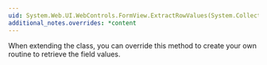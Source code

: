 ```yaml
---
uid: System.Web.UI.WebControls.FormView.ExtractRowValues(System.Collections.Specialized.IOrderedDictionary,System.Boolean)
additional_notes.overrides: *content
---
```


<p>When extending the <xref href="System.Web.UI.WebControls.FormView"></xref> class, you can override this method to create your own routine to retrieve the field values.</p>


